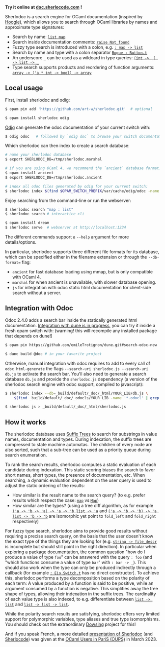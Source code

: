 **Try it online at [doc.sherlocode.com](https://doc.sherlocode.com) !**

Sherlodoc is a search engine for OCaml documentation (inspired by [Hoogle](https://hoogle.haskell.org/)), which allows you to search through OCaml libraries by names and approximate type signatures:

- Search by name: [`list map`](https://doc.sherlocode.com/?q=list%20map)
- Search inside documentation comments: [`raise Not_found`](https://doc.sherlocode.com/?q=raise%20Not_found)
- Fuzzy type search is introduced with a colon, e.g. [`: map -> list`](https://doc.sherlocode.com/?q=%3A%20map%20-%3E%20list)
- Search by name and type with a colon separator [`Bogue : Button.t`](https://doc.sherlocode.com/?q=Bogue%20%3A%20Button.t)
- An underscore `_` can be used as a wildcard in type queries: [`(int -> _) -> list -> _`](https://doc.sherlocode.com/?q=(int%20-%3E%20_)%20-%3E%20list%20-%3E%20_)
- Type search supports products and reordering of function arguments: [`array -> ('a * int -> bool) -> array`](https://doc.sherlocode.com/?q=%3A%20array%20-%3E%20(%27a%20*%20int%20-%3E%20bool)%20-%3E%20array)

## Local usage

First, install sherlodoc and odig:

```bash
$ opam pin add 'https://github.com/art-w/sherlodoc.git'  # optional

$ opam install sherlodoc odig
```

[Odig](https://erratique.ch/software/odig) can generate the odoc documentation of your current switch with:

```bash
$ odig odoc   # followed by `odig doc` to browse your switch documentation
```

Which sherlodoc can then index to create a search database:

```bash
# name your sherlodoc database
$ export SHERLODOC_DB=/tmp/sherlodoc.marshal

# if you are using OCaml 4, we recommend the `ancient` database format:
$ opam install ancient
$ export SHERLODOC_DB=/tmp/sherlodoc.ancient

# index all odoc files generated by odig for your current switch:
$ sherlodoc index $(find $OPAM_SWITCH_PREFIX/var/cache/odig/odoc -name '*.odocl' | grep -v __)
```

Enjoy searching from the command-line or run the webserver:

```bash
$ sherlodoc search "map : list"
$ sherlodoc search # interactice cli

$ opam install dream
$ sherlodoc serve  # webserver at http://localhost:1234
```

The different commands support a `--help` argument for more details/options.

In particular, sherlodoc supports three different file formats for its database, which can be specified either in the filename extension or through the `--db-format=` flag:
- `ancient` for fast database loading using mmap, but is only compatible with OCaml 4.
- `marshal` for when ancient is unavailable, with slower database opening.
- `js` for integration with odoc static html documentation for client-side search without a server.

## Integration with Odoc

Odoc 2.4.0 adds a search bar inside the statically generated html documentation. [Integration with dune is in progress](https://github.com/ocaml/dune/pull/9772), you can try it inside a fresh opam switch with: (warning! this will recompile any installed package that depends on dune!)

```bash
$ opam pin https://github.com/emileTrotignon/dune.git#search-odoc-new

$ dune build @doc # in your favorite project
```

Otherwise, manual integration with odoc requires to add to every call of `odoc html-generate` the flags `--search-uri sherlodoc.js --search-uri db.js` to activate the search bar. You'll also need to generate a search database `db.js` and provide the `sherlodoc.js` dependency (a version of the sherlodoc search engine with odoc support, compiled to javascript):

```bash
$ sherlodoc index --db=_build/default/_doc/_html/YOUR_LIB/db.js \
    $(find _build/default/_doc/_odocls/YOUR_LIB -name '*.odocl' | grep -v __)

$ sherlodoc js > _build/default/_doc/_html/sherlodoc.js
```

## How it works

The sherlodoc database uses [Suffix Trees](https://en.wikipedia.org/wiki/Suffix_tree) to search for substrings in value names, documentation and types. During indexation, the suffix trees are compressed to state machine automatas. The children of every node are also sorted, such that a sub-tree can be used as a priority queue during search enumeration.

To rank the search results, sherlodoc computes a static evaluation of each candidate during indexation. This static scoring biases the search to favor short names, short types, the presence of documentation, etc. When searching, a dynamic evaluation dependent on the user query is used to adjust the static ordering of the results:

- How similar is the result name to the search query? (to e.g. prefer results which respect the case: [`map`](https://doc.sherlocode.com/?q=map) vs [`Map`](https://doc.sherlocode.com/?q=Map))
- How similar are the types? (using a tree diff algorithm, as for example [`('a -> 'b -> 'a) -> 'a -> 'b list -> 'a`](https://doc.sherlocode.com/?q=(%27a%20-%3E%20%27b%20-%3E%20%27a)%20-%3E%20%27a%20-%3E%20%27b%20list%20-%3E%20%27a) and [`('a -> 'b -> 'b) -> 'a list -> 'b -> 'b`](https://doc.sherlocode.com/?q=(%27a%20-%3E%20%27b%20-%3E%20%27b)%20-%3E%20%27a%20list%20-%3E%20%27b%20-%3E%20%27b) are isomorphic yet point to `fold_left` and `fold_right` respectively)

For fuzzy type search, sherlodoc aims to provide good results without requiring a precise search query, on the basis that the user doesn't know the exact type of the things they are looking for (e.g. [`string -> file_descr`](https://doc.sherlocode.com/?q=string%20-%3E%20file_descr) is incomplete but should still point in the right direction). In particular when exploring a package documentation, the common question "how do I produce a value of type `foo`" can be answered with the query `: foo` (and "which functions consume a value of type `bar`" with `: bar -> _`). This should also work when the type can only be produced indirectly through a callback (for example [`: Eio.Switch.t`](https://doc.sherlocode.com/?q=%3A%20Eio.Switch.t) has no direct constructor). To achieve this, sherlodoc performs a type decomposition based on the polarity of each term: A value produced by a function is said to be positive, while an argument consumed by a function is negative. This simplifies away the tree shape of types, allowing their indexation in the suffix trees. The cardinality of each value type is also indexed, to e.g. differentiate between [`list -> list`](https://doc.sherlocode.com/?q=list%20-%3E%20list) and [`list -> list -> list`](https://doc.sherlocode.com/?q=list%20-%3E%20list%20-%3E%20list).

While the polarity search results are satisfying, sherlodoc offers very limited support for polymorphic variables, type aliases and true type isomorphisms. You should check out the extraordinary [Dowsing](https://github.com/Drup/dowsing) project for this!

And if you speak French, a more detailed [presentation of Sherlodoc](https://www.irill.org/videos/OUPS/2023-03/wendling.html) (and [Sherlocode](https://sherlocode.com)) was given at the [OCaml Users in PariS (OUPS)](https://oups.frama.io/) in March 2023.
